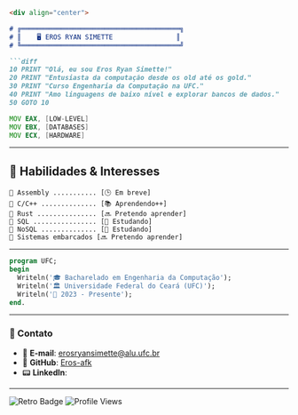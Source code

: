 ````markdown
<div align="center">

# ╔════════════════════════════════════════╗  
# ║    🖥️ EROS RYAN SIMETTE                ║  
# ╚════════════════════════════════════════╝  

```diff
10 PRINT "Olá, eu sou Eros Ryan Simette!"
20 PRINT "Entusiasta da computação desde os old até os gold."
30 PRINT "Curso Engenharia da Computação na UFC."
40 PRINT "Amo linguagens de baixo nível e explorar bancos de dados."
50 GOTO 10
````

```asm
MOV EAX, [LOW-LEVEL]  
MOV EBX, [DATABASES]  
MOV ECX, [HARDWARE]  
```

---

## 💾 Habilidades & Interesses

```
🔹 Assembly ........... [🕒 Em breve]  
🔹 C/C++ .............. [📚 Aprendendo++]  
🔹 Rust ............... [🔜 Pretendo aprender]  
🔹 SQL ................ [📘 Estudando]  
🔹 NoSQL .............. [📘 Estudando]  
🔹 Sistemas embarcados [🔜 Pretendo aprender]
```

---

```pascal
program UFC;
begin
  Writeln('🎓 Bacharelado em Engenharia da Computação');
  Writeln('🏛 Universidade Federal do Ceará (UFC)');
  Writeln('📅 2023 - Presente');
end.
```

---

### 📡 Contato

* 📧 **E-mail**: [erosryansimette@alu.ufc.br](mailto:erosryansimette@alu.ufc.br)
* 💾 **GitHub**: [Eros-afk](https://github.com/Eros-afk)
* 📟 **LinkedIn**: []()

---

![Retro Badge](https://img.shields.io/badge/RETRO%20MODE-ACTIVE-ff69b4?style=for-the-badge\&logo=apachespark\&logoColor=white)
![Profile Views](https://komarev.com/ghpvc/?username=Eros-afk\&color=blue\&style=flat-square)

</div>
